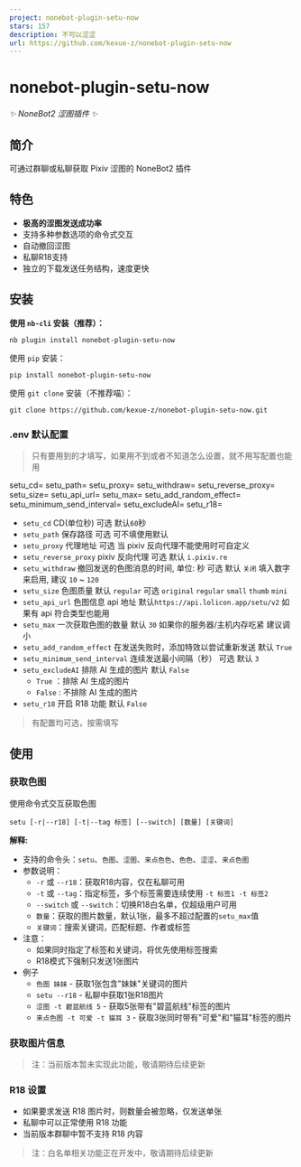 ```yaml
---
project: nonebot-plugin-setu-now
stars: 157
description: 不可以涩涩
url: https://github.com/kexue-z/nonebot-plugin-setu-now
---
```


nonebot-plugin-setu-now
=======================

_✨ NoneBot2 涩图插件 ✨_

简介
--

可通过群聊或私聊获取 Pixiv 涩图的 NoneBot2 插件

特色
--

-   **极高的涩图发送成功率**
-   支持多种参数选项的命令式交互
-   自动撤回涩图
-   私聊R18支持
-   独立的下载发送任务结构，速度更快

安装
--

**使用 `nb-cli` 安装（推荐）：**

```
nb plugin install nonebot-plugin-setu-now
```

使用 `pip` 安装：

```
pip install nonebot-plugin-setu-now
```

使用 `git clone` 安装（不推荐喵）：

```
git clone https://github.com/kexue-z/nonebot-plugin-setu-now.git
```

### .env 默认配置

> 只有要用到的才填写，如果用不到或者不知道怎么设置，就不用写配置也能用

setu\_cd\=
setu\_path\=
setu\_proxy\=
setu\_withdraw\=
setu\_reverse\_proxy\=
setu\_size\=
setu\_api\_url\=
setu\_max\=
setu\_add\_random\_effect\=
setu\_minimum\_send\_interval\=
setu\_excludeAI\=
setu\_r18\=

-   `setu_cd` CD(单位秒) 可选 默认`60`秒
-   `setu_path` 保存路径 可选 可不填使用默认
-   `setu_proxy` 代理地址 可选 当 pixiv 反向代理不能使用时可自定义
-   `setu_reverse_proxy` pixiv 反向代理 可选 默认 `i.pixiv.re`
-   `setu_withdraw` 撤回发送的色图消息的时间, 单位: 秒 可选 默认 `关闭` 填入数字来启用, 建议 `10` ~ `120`
-   `setu_size` 色图质量 默认 `regular` 可选 `original` `regular` `small` `thumb` `mini`
-   `setu_api_url` 色图信息 api 地址 默认`https://api.lolicon.app/setu/v2` 如果有 api 符合类型也能用
-   `setu_max` 一次获取色图的数量 默认 `30` 如果你的服务器/主机内存吃紧 建议调小
-   `setu_add_random_effect` 在发送失败时，添加特效以尝试重新发送 默认 `True`
-   `setu_minimum_send_interval` 连续发送最小间隔（秒） 可选 默认 `3`
-   `setu_excludeAI` 排除 AI 生成的图片 默认 `False`
    -   `True` ：排除 AI 生成的图片
    -   `False` : 不排除 AI 生成的图片
-   `setu_r18` 开启 R18 功能 默认 `False`

> 有配置均可选，按需填写

使用
--

### 获取色图

使用命令式交互获取色图

```
setu [-r|--r18] [-t|--tag 标签] [--switch] [数量] [关键词]
```

**解释:**

-   支持的命令头：`setu`、`色图`、`涩图`、`来点色色`、`色色`、`涩涩`、`来点色图`
-   参数说明：
    -   `-r` 或 `--r18`：获取R18内容，仅在私聊可用
    -   `-t` 或 `--tag`：指定标签，多个标签需要连续使用 `-t 标签1 -t 标签2`
    -   `--switch` 或 `--switch`：切换R18白名单，仅超级用户可用
    -   `数量`：获取的图片数量，默认1张，最多不超过配置的`setu_max`值
    -   `关键词`：搜索关键词，匹配标题、作者或标签
-   注意：
    -   如果同时指定了标签和关键词，将优先使用标签搜索
    -   R18模式下强制只发送1张图片
-   例子
    -   `色图 妹妹` - 获取1张包含"妹妹"关键词的图片
    -   `setu --r18` - 私聊中获取1张R18图片
    -   `涩图 -t 碧蓝航线 5` - 获取5张带有"碧蓝航线"标签的图片
    -   `来点色图 -t 可爱 -t 猫耳 3` - 获取3张同时带有"可爱"和"猫耳"标签的图片

### 获取图片信息

> 注：当前版本暂未实现此功能，敬请期待后续更新

### R18 设置

-   如果要求发送 R18 图片时，则数量会被忽略，仅发送单张
-   私聊中可以正常使用 R18 功能
-   当前版本群聊中暂不支持 R18 内容

> 注：白名单相关功能正在开发中，敬请期待后续更新
